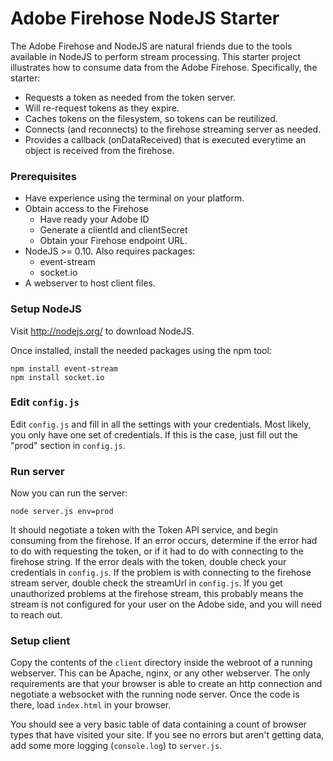 Adobe Firehose NodeJS Starter
=======================

The Adobe Firehose and NodeJS are natural friends due to the tools available in NodeJS to perform stream processing. 
This starter project illustrates how to consume data from the Adobe Firehose. Specifically, the starter:

- Requests a token as needed from the token server. 
- Will re-request tokens as they expire.
- Caches tokens on the filesystem, so tokens can be reutilized.
- Connects (and reconnects) to the firehose streaming server as needed.
- Provides a callback (onDataReceived) that is executed everytime an object is received from the firehose.

### Prerequisites

- Have experience using the terminal on your platform.
- Obtain access to the Firehose
  - Have ready your Adobe ID
  - Generate a clientId and clientSecret
  - Obtain your Firehose endpoint URL. 
- NodeJS >= 0.10. Also requires packages:
  - event-stream
  - socket.io
- A webserver to host client files.

### Setup NodeJS

Visit http://nodejs.org/ to download NodeJS.

Once installed, install the needed packages using the npm tool: 

```
npm install event-stream
npm install socket.io
```

### Edit `config.js`

Edit `config.js` and fill in all the settings with your credentials. Most likely, you only have one
set of credentials. If this is the case, just fill out the "prod" section in `config.js`.

### Run server

Now you can run the server:

```
node server.js env=prod
```

It should negotiate a token with the Token API service, and begin consuming from the firehose. 
If an error occurs, determine if the error had to do with requesting the token, or if it had
to do with connecting to the firehose string. If the error deals with the token, double check your
credentials in `config.js`. If the problem is with connecting to the firehose stream server,
double check the streamUrl in `config.js`. If you get unauthorized problems at the firehose stream,
this probably means the stream is not configured for your user on the Adobe side, and you will need to reach out.

### Setup client

Copy the contents of the `client` directory inside the webroot of a running webserver. This can be Apache, nginx, or 
any other webserver. The only requirements are that your browser is able to create an http connection and negotiate a websocket with the running node server. Once the code is there, load `index.html` in your browser.

You should see a very basic table of data containing a count of browser types that have visited your site. If you see no errors but aren't getting data, add some more logging (`console.log`) to `server.js`.

